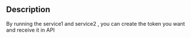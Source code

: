 ## Description

By running the service1 and service2 , you can create the token you want and receive it in API

